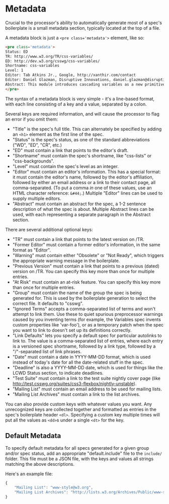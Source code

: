 Metadata
========

Crucial to the processor's ability to automatically generate most of a spec's boilerplate is a small metadata section,
typically located at the top of a file.

A metadata block is just a `<pre class='metadata'>` element, like so:

~~~~html
<pre class='metadata'>
Status: ED
TR: http://www.w3.org/TR/css-variables/
ED: http://dev.w3.org/csswg/css-variables/
Shortname: css-variables
Level: 1
Editor: Tab Atkins Jr., Google, http://xanthir.com/contact
Editor: Daniel Glazman, Disruptive Innovations, daniel.glazman@disruptive-innovations.com
Abstract: This module introduces cascading variables as a new primitive value type that is accepted by all CSS properties, and custom properties for defining them.
</pre>
~~~~

The syntax of a metadata block is very simple - it's a line-based format, with each line consisting of a key and a value, separated by a colon.

Several keys are required information, and will cause the processor to flag an error if you omit them:

* "Title" is the spec's full title.  This can alternately be specified by adding an `<h1>` element as the first line of the spec.
* "Status" is the spec's status, as one of the standard abbreviations ("WD", "ED", "CR", etc.)
* "ED" must contain a link that points to the editor's draft.
* "Shortname" must contain the spec's shortname, like "css-lists" or "css-backgrounds".
* "Level" must contain the spec's level as an integer.
* "Editor" must contain an editor's information.
	This has a special format:
	it must contain the editor's name,
	followed by the editor's affiliation,
	followed by either an email address or a link to their contact page,
	all comma-separated.
	(To put a comma *in* one of these values, use an HTML character reference: `&#44;`.)
	Multiple "Editor" lines can be used to supply multiple editors.
* "Abstract" must contain an abstract for the spec, a 1-2 sentence description of what the spec is about.
    Multiple Abstract lines can be used, with each representing a separate paragraph in the Abstract section.

There are several additional optional keys:

* "TR" must contain a link that points to the latest version on /TR.
* "Former Editor" must contain a former editor's information, in the same format as "Editor".
* "Warning" must contain either "Obsolete" or "Not Ready", which triggers the appropriate warning message in the boilerplate.
* "Previous Version" must contain a link that points to a previous (dated) version on /TR.  You can specify this key more than once for multiple entries.
* "At Risk" must contain an at-risk feature.  You can specify this key more than once for multiple entries.
* "Group" must contain the name of the group the spec is being generated for.  This is used by the boilerplate generation to select the correct file.  It defaults to "csswg".
* "Ignored Terms" accepts a comma-separated list of terms and won't attempt to link them.  Use these to quiet spurious preprocessor warnings caused by you inventing terms (for example, the Variables spec invents custom properties like 'var-foo'), or as a temporary patch when the spec you want to link to doesn't set up its definitions correctly.
* "Link Defaults" lets you specify a default spec for particular autolinks to link to.  The value is a comma-separated list of entries, where each entry is a versioned spec shortname, followed by a link type, followed by a "/"-separated list of link phrases.
* "Date" must contain a date in YYYY-MM-DD format, which is used instead of today's date for all the date-related stuff in the spec.
* "Deadline" is also a YYYY-MM-DD date, which is used for things like the LCWD Status section, to indicate deadlines.
* "Test Suite" must contain a link to the test suite nightly cover page (like <http://test.csswg.org/suites/css3-flexbox/nightly-unstable>).
* "Mailing List" must contain an email address to be used for mailing lists.
* "Mailing List Archives" must contain a link to the list archives.

You can also provide custom keys with whatever values you want.
Any unrecognized keys are collected together and formatted as entries in the spec's boilerplate header `<dl>`.
Specifying a custom key multiple times will put all the values as `<dd>`s under a single `<dt>` for the key.

Default Metadata
----------------

To specify default metadata for all specs generated for a given group and/or spec status,
add an appropriate "default.include" file to the `include/` folder.
This file must be a JSON file,
with the keys and values all strings matching the above descriptions.

Here's an example file:

~~~~js
{
	"Mailing List": "www-style@w3.org",
	"Mailing List Archives": "http://lists.w3.org/Archives/Public/www-style/"
}
~~~~

